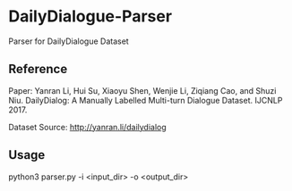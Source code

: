 # DailyDialogue-Parser
Parser for DailyDialogue Dataset

## Reference
Paper: Yanran Li, Hui Su, Xiaoyu Shen, Wenjie Li, Ziqiang Cao, and Shuzi Niu. 
DailyDialog: A Manually Labelled Multi-turn Dialogue Dataset. IJCNLP 2017.

Dataset Source: http://yanran.li/dailydialog

## Usage
  python3 parser.py -i <input_dir> -o <output_dir>
